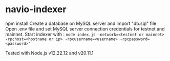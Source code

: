 # navio-indexer
npm install
  Create a database on MySQL server and import "db.sql" file.
  Open .env file and set MySQL server connection credentials for testnet and mainnet.
  Start indexer with :
  ```node index.js -network=<testnet or mainnet> -rpchost=<hostname or ip> -rpcusername=<username> -rpcpassword=<password>"```

  Tested with Node.js v12.22.12 and v20.11.1